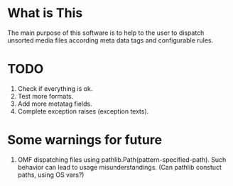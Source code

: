 What is This
============

The main purpose of this software is to help to the user to dispatch unsorted
media files according meta data tags and configurable rules.


TODO
============
1. Check if everything is ok.
2. Test more formats.
3. Add more metatag fields.
4. Complete exception raises (exception texts).

Some warnings for future
============
1. OMF dispatching files using pathlib.Path(pattern-specified-path). Such behavior can lead to usage misunderstandings. (Can pathlib constuct paths, using OS vars?)